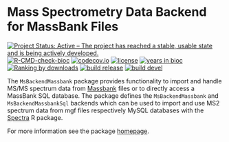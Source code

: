 # Mass Spectrometry Data Backend for MassBank Files

[![Project Status: Active – The project has reached a stable, usable state and is being actively developed.](https://www.repostatus.org/badges/latest/active.svg)](https://www.repostatus.org/#active)
[![R-CMD-check-bioc](https://github.com/RforMassSpectrometry/MsBackendMassbank/workflows/R-CMD-check-bioc/badge.svg)](https://github.com/RforMassSpectrometry/MsBackendMassbank/actions?query=workflow%3AR-CMD-check-bioc)
[![codecov.io](http://codecov.io/github/RforMassSpectrometry/MsBackendMassbank/coverage.svg?branch=devel)](http://codecov.io/github/RforMassSpectrometry/MsBackendMassbank?branch=devel)
[![license](https://img.shields.io/badge/license-Artistic--2.0-brightgreen.svg)](https://opensource.org/licenses/Artistic-2.0)
[![years in bioc](http://bioconductor.org/shields/years-in-bioc/MsBackendMassbank.svg)](https://bioconductor.org/packages/release/bioc/html/MsBackendMassbank.html)
[![Ranking by downloads](http://bioconductor.org/shields/downloads/release/MsBackendMassbank.svg)](https://bioconductor.org/packages/stats/bioc/MsBackendMassbank/)
[![build release](http://bioconductor.org/shields/build/release/bioc/MsBackendMassbank.svg)](https://bioconductor.org/checkResults/release/bioc-LATEST/MsBackendMassbank/)
[![build devel](http://bioconductor.org/shields/build/devel/bioc/MsBackendMassbank.svg)](https://bioconductor.org/checkResults/devel/bioc-LATEST/MsBackendMassbank/)

The `MsBackendMassbank` package provides functionality to import and handle
MS/MS spectrum data from [Massbank](https://github.com/MassBank/MassBank-data)
files or to directly access a MassBank SQL database.  The package defines the
`MsBackendMassbank` and `MsBackendMassbankSql` backends which can be used to
import and use MS2 spectrum data from mgf files respectively MySQL databases
with the [Spectra](https://github.com/rformassspectrometry/Spectra) R package.

For more information see the package
[homepage](https://rformassspectrometry.github.io/MsBackendMassbank).
